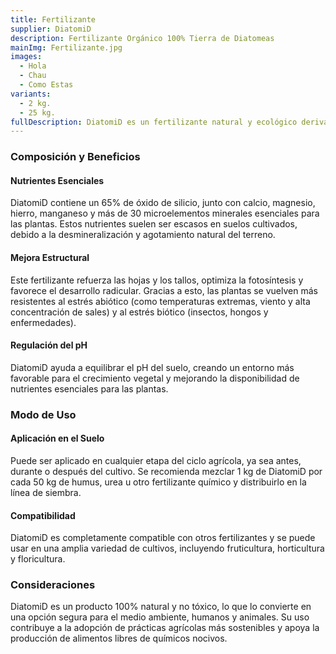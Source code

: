 ```yaml
---
title: Fertilizante
supplier: DiatomiD
description: Fertilizante Orgánico 100% Tierra de Diatomeas
mainImg: Fertilizante.jpg
images:
  - Hola
  - Chau
  - Como Estas
variants:
  - 2 kg.
  - 25 kg.
fullDescription: DiatomiD es un fertilizante natural y ecológico derivado de la tierra de diatomeas, un mineral compuesto por los restos fosilizados de algas unicelulares. Este producto se destaca por su capacidad para enriquecer el suelo y fomentar un crecimiento saludable en las plantas, promoviendo una agricultura más sostenible.
---
```



### **Composición y Beneficios**

#### **Nutrientes Esenciales**
DiatomiD contiene un 65% de óxido de silicio, junto con calcio, magnesio, hierro, manganeso y más de 30 microelementos minerales esenciales para las plantas. Estos nutrientes suelen ser escasos en suelos cultivados, debido a la desmineralización y agotamiento natural del terreno.

#### **Mejora Estructural**
Este fertilizante refuerza las hojas y los tallos, optimiza la fotosíntesis y favorece el desarrollo radicular. Gracias a esto, las plantas se vuelven más resistentes al estrés abiótico (como temperaturas extremas, viento y alta concentración de sales) y al estrés biótico (insectos, hongos y enfermedades).

#### **Regulación del pH**
DiatomiD ayuda a equilibrar el pH del suelo, creando un entorno más favorable para el crecimiento vegetal y mejorando la disponibilidad de nutrientes esenciales para las plantas.

### **Modo de Uso**

#### **Aplicación en el Suelo**
Puede ser aplicado en cualquier etapa del ciclo agrícola, ya sea antes, durante o después del cultivo. Se recomienda mezclar 1 kg de DiatomiD por cada 50 kg de humus, urea u otro fertilizante químico y distribuirlo en la línea de siembra.

#### **Compatibilidad**
DiatomiD es completamente compatible con otros fertilizantes y se puede usar en una amplia variedad de cultivos, incluyendo fruticultura, horticultura y floricultura.

### **Consideraciones**
DiatomiD es un producto 100% natural y no tóxico, lo que lo convierte en una opción segura para el medio ambiente, humanos y animales. Su uso contribuye a la adopción de prácticas agrícolas más sostenibles y apoya la producción de alimentos libres de químicos nocivos.
